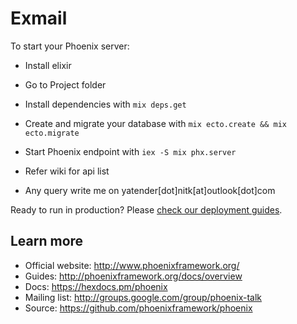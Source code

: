 # Exmail

To start your Phoenix server:

  * Install elixir
  * Go to Project folder
  * Install dependencies with `mix deps.get`
  * Create and migrate your database with `mix ecto.create && mix ecto.migrate`
  * Start Phoenix endpoint with `iex -S mix phx.server`
  * Refer wiki for api list

  * Any query write me on yatender[dot]nitk[at]outlook[dot]com

Ready to run in production? Please [check our deployment guides](http://www.phoenixframework.org/docs/deployment).

## Learn more

  * Official website: http://www.phoenixframework.org/
  * Guides: http://phoenixframework.org/docs/overview
  * Docs: https://hexdocs.pm/phoenix
  * Mailing list: http://groups.google.com/group/phoenix-talk
  * Source: https://github.com/phoenixframework/phoenix
